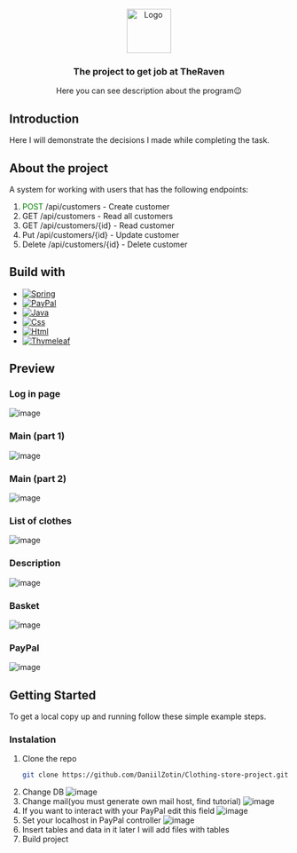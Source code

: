 
<br />
<div align="center">
  <a href="https://github.com/othneildrew/Best-README-Template">
    <img src="images/triangular.png" alt="Logo" width="80" height="80">
  </a>

  <h3 align="center">The project to get job at TheRaven</h3>

  <p align="center">
    Here you can see description about the program😉
    <br />
    
  </p>
</div>









## Introduction 
Here I will demonstrate the decisions I made while completing the task.

## About the project 
A system for working with users that has the following endpoints:
1. <span style="color:green">POST</span> /api/customers - Create customer
2. GET /api/customers - Read all customers
3. GET /api/customers/{id} - Read customer
4. Put /api/customers/{id} - Update customer
5. Delete /api/customers/{id} - Delete customer



## Build with
* [![Spring][Spring]][Spring-url]
* [![PayPal][PayPal]][PayPal-url]
* [![Java][Java]][Java-url]
* [![Css][Css]][Css-url]
* [![Html][Html]][Html-url]
* [![Thymeleaf][Thymeleaf]][Thymeleaf-url]

## Preview
### Log in page 
![image](https://github.com/DaniilZotin/Clothing-store-project/assets/85665335/d0b138b0-dcaa-4ab1-b0ea-25d83e9626b6)
### Main (part 1) 
![image](https://github.com/DaniilZotin/Clothing-store-project/assets/85665335/4e055b84-8198-402e-a4f9-a8edf53e302a)
### Main (part 2) 
![image](https://github.com/DaniilZotin/Clothing-store-project/assets/85665335/4cf310b9-6f7f-4057-9832-d6ed32ef96e2)
### List of clothes
![image](https://github.com/DaniilZotin/Clothing-store-project/assets/85665335/2dd90744-8abd-460a-8790-c369a4cf5144)
### Description 
![image](https://github.com/DaniilZotin/Clothing-store-project/assets/85665335/a133d5c3-db44-4142-a856-11ae29567ead)
### Basket
![image](https://github.com/DaniilZotin/Clothing-store-project/assets/85665335/48668e3d-07c7-4c18-8d97-0ba800e06650)
### PayPal
![image](https://github.com/DaniilZotin/Clothing-store-project/assets/85665335/49b0577c-4e22-43e1-a7e3-374449b58bb2)









## Getting Started
To get a local copy up and running follow these simple example steps.
### Instalation 
1. Clone the repo
   ```sh
   git clone https://github.com/DaniilZotin/Clothing-store-project.git
   ```
2. Change DB
   ![image](https://github.com/DaniilZotin/Clothing-store-project/assets/85665335/6bc40be9-9617-4722-bf0d-31e54ee840b0)
3. Change mail(you must generate own mail host, find tutorial)
   ![image](https://github.com/DaniilZotin/Clothing-store-project/assets/85665335/d9e89af5-1e19-4162-a659-0da69b292236)
4. If you want to interact with your PayPal edit this field
   ![image](https://github.com/DaniilZotin/Clothing-store-project/assets/85665335/b9144e0b-2647-41ad-862c-19ce0c4a18d0)
5. Set your localhost in PayPal controller
   ![image](https://github.com/DaniilZotin/Clothing-store-project/assets/85665335/2f87947b-fd2c-4e2a-9182-7993bab3573d)
6. Insert tables and data in it
   later I will add files with tables
8. Build project
   








[Spring]: https://img.shields.io/badge/Spring-6DB33F?style=for-the-badge&logo=spring&logoColor=white
[Spring-url]: https://spring.io/projects/spring-framework

[Thymeleaf]: https://img.shields.io/badge/Thymeleaf-005F0F?style=for-the-badge&logo=thymeleaf&logoColor=white
[Thymeleaf-url]: https://spring.io/projects/spring-framework

[Java]: https://img.shields.io/badge/Java-E02027?style=for-the-badge&logo=jameson&logoColor=white
[Java-url]: https://spring.io/projects/spring-framework

[Css]: https://img.shields.io/badge/Css-1572B6?style=for-the-badge&logo=CSS3&logoColor=white
[Css-url]: https://spring.io/projects/spring-framework

[Html]: https://img.shields.io/badge/Html-E34F26?style=for-the-badge&logo=HTML5&logoColor=white
[Html-url]: https://spring.io/projects/spring-framework

[PayPal]: https://img.shields.io/badge/PayPal-003087?style=for-the-badge&logo=PayPal&logoColor=white
[PayPal-url]: https://spring.io/projects/spring-framework
